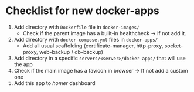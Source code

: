 # Checklist for new docker-apps

1. Add directory with `Dockerfile` file in `docker-images/`
    - Check if the parent image has a built-in healthcheck -> If not add it.
2. Add directory with `docker-compose.yml` files in `docker-apps/`
    - Add all usual scaffolding (certificate-manager, http-proxy, socket-proxy, web-backup / db-backup)
3. Add directory in a specific `servers/<server>/docker-apps/` that will use the app
4. Check if the main image has a favicon in browser -> If not add a custom one
5. Add this app to _homer_ dashboard
